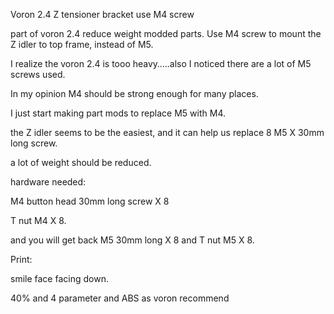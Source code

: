 Voron 2.4 Z tensioner bracket use M4 screw 

part of voron 2.4 reduce weight modded parts. Use M4 screw to mount the Z idler to top frame, instead of M5.

 
I realize the voron 2.4 is tooo heavy…..also I noticed there are a lot of M5 screws used.

In my opinion M4 should be strong enough for many places.

I just start making part mods to replace M5 with M4.

the Z idler seems to be the easiest, and it can help us replace 8 M5 X 30mm long screw.

a lot of weight should be reduced.

 

hardware needed:

M4 button head 30mm long screw X 8

T nut M4 X 8.

 

and you will get back M5 30mm long X 8  and T nut M5 X 8.

 

Print:

smile face facing down.

40% and 4 parameter and ABS as voron recommend